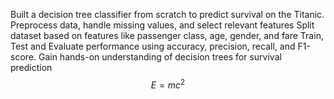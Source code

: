 Built a decision tree classifier from scratch to predict survival on the Titanic. 
Preprocess data, handle missing values, and select relevant features
Split dataset based on features like passenger class, age, gender, and fare
Train, Test and Evaluate performance using accuracy, precision, recall, and F1-score.
Gain hands-on understanding of decision trees for survival prediction
$$E = mc^2 $$
